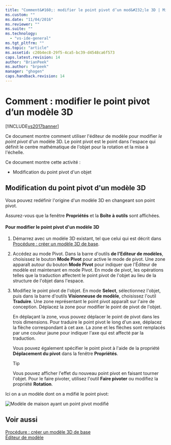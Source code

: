 ```yaml
---
title: "Comment&#160;: modifier le point pivot d’un mod&#232;le 3D | Microsoft Docs"
ms.custom: ""
ms.date: "11/04/2016"
ms.reviewer: ""
ms.suite: ""
ms.technology: 
  - "vs-ide-general"
ms.tgt_pltfrm: ""
ms.topic: "article"
ms.assetid: c20b4ec8-29f5-4ca5-bc39-d4548ca6f573
caps.latest.revision: 14
author: "BrianPeek"
ms.author: "brpeek"
manager: "ghogen"
caps.handback.revision: 14
---
```

# Comment&#160;: modifier le point pivot d’un mod&#232;le 3D
[!INCLUDE[vs2017banner](../code-quality/includes/vs2017banner.md)]

Ce document montre comment utiliser l'éditeur de modèle pour modifier *le point pivot* d'un modèle 3D.  Le point pivot est le point dans l'espace qui définit le centre mathématique de l'objet pour la rotation et la mise à l'échelle.  
  
 Ce document montre cette activité :  
  
-   Modification du point pivot d'un objet  
  
## Modification du point pivot d'un modèle 3D  
 Vous pouvez redéfinir l'origine d'un modèle 3D en changeant son point pivot.  
  
 Assurez\-vous que la fenêtre **Propriétés** et la **Boîte à outils** sont affichées.  
  
#### Pour modifier le point pivot d'un modèle 3D  
  
1.  Démarrez avec un modèle 3D existant, tel que celui qui est décrit dans [Procédure : créer un modèle 3D de base](../Topic/How%20to:%20Create%20a%20Basic%203-D%20Model.md).  
  
2.  Accédez au mode Pivot.  Dans la barre d'outils **de l'Editeur de modèles**, choisissez le bouton **Mode Pivot** pour active le mode de pivot.  Une zone apparaît autour du bouton **Mode Pivot** pour indiquer que l'Éditeur de modèle est maintenant en mode Pivot.  En mode de pivot, les opérations telles que la traduction affectent le point pivot de l'objet au lieu de la structure de l'objet dans l'espace.  
  
3.  Modifiez le point pivot de l'objet.  En mode **Select**, sélectionnez l'objet, puis dans la barre d'outils **Visionneuse de modèle**, choisissez l'outil **Traduire**.  Une zone représentant le point pivot apparaît sur l'aire de conception.  Déplacez la zone pour modifier le point de pivot de l'objet.  
  
     En déplaçant la zone, vous pouvez déplacer le point de pivot dans les trois dimensions.  Pour traduire le point pivot le long d'un axe, déplacez la flèche correspondant à cet axe.  La zone et les flèches sont remplacés par une couleur jaune pour indiquer l'axe qui est affecté par la traduction.  
  
     Vous pouvez également spécifier le point pivot à l'aide de la propriété **Déplacement du pivot** dans la fenêtre **Propriétés**.  
  
    > [!TIP]
    >  Vous pouvez afficher l'effet du nouveau point pivot en faisant tourner l'objet.  Pour le faire pivoter, utilisez l'outil **Faire pivoter** ou modifiez la propriété **Rotation**.  
  
 Ici on a un modèle dont on a mdifié le point pivot:  
  
 ![Modèle de maison ayant un point pivot modifié](../designers/media/digit-modified-model.png "Digit\-Modified\-Model")  
  
## Voir aussi  
 [Procédure : créer un modèle 3D de base](../Topic/How%20to:%20Create%20a%20Basic%203-D%20Model.md)   
 [Éditeur de modèle](../designers/model-editor.md)